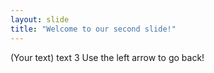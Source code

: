 ```yaml
---
layout: slide
title: "Welcome to our second slide!"
---
```

(Your text) text 3
Use the left arrow to go back!
